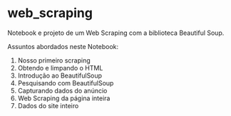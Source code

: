# web_scraping
Notebook e projeto de um Web Scraping com a biblioteca Beautiful Soup.

Assuntos abordados neste Notebook:

1.	Nosso primeiro scraping
2.	Obtendo e limpando o HTML
3.	Introdução ao BeautifulSoup
4.	Pesquisando com BeautifulSoup
5.	Capturando dados do anúncio
6.	Web Scraping da página inteira
7.	Dados do site inteiro

